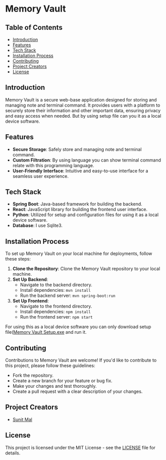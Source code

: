 # Memory Vault

## Table of Contents
- [Introduction](#introduction)
- [Features](#features)
- [Tech Stack](#tech-stack)
- [Installation Process](#installation-process)
- [Contributing](#contributing)
- [Project Creators](#project-creators)
- [License](#license)

## Introduction

Memory Vault is a secure web-base application designed for storing and managing note and terminal command. It provides users with a platform to securely store their information and other important data, ensuring privacy and easy access when needed. But by using setup file can you it as a local device software.

## Features

- **Secure Storage**: Safely store and managing note and terminal command.
- **Custom Filtration**: By using language you can show terminal command relate with this programming language.
- **User-Friendly Interface**: Intuitive and easy-to-use interface for a seamless user experience.

## Tech Stack

- **Spring Boot**: Java-based framework for building the backend.
- **React**: JavaScript library for building the frontend user interface.
- **Python**: Utilized for setup and configuration files for using it as a local device software.
- **Database**: I use Sqlite3.

## Installation Process

To set up Memory Vault on your local machine for deployments, follow these steps:

1. **Clone the Repository**: Clone the Memory Vault repository to your local machine.
2. **Set Up Backend**:
    - Navigate to the backend directory.
    - Install dependencies: `mvn install`
    - Run the backend server: `mvn spring-boot:run`
3. **Set Up Frontend**:
    - Navigate to the frontend directory.
    - Install dependencies: `npm install`
    - Run the frontend server: `npm start`

For using this as a local device software you can only download setup file([Memory Vault Setup.exe](https://bitbucket.org/sunit-importent-file/memory_vault_setup/src/main/) and run it.


## Contributing

Contributions to Memory Vault are welcome! If you'd like to contribute to this project, please follow these guidelines:

- Fork the repository.
- Create a new branch for your feature or bug fix.
- Make your changes and test thoroughly.
- Create a pull request with a clear description of your changes.

## Project Creators

- [Sunit Mal](https://www.linkedin.com/in/sunit-mal/)

## License

This project is licensed under the MIT License - see the [LICENSE](LICENSE) file for details.
